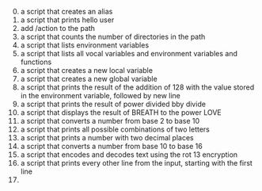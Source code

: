 0. a script that creates an alias  
1. a script that prints hello user  
2. add /action to the path  
3. a script that counts the number of directories in the path  
4. a script that lists environment variables  
5. a script that lists all vocal variables and environment variables and functions  
6. a script that creates a new local variable  
7. a script that creates a new global variable  
8. a script that prints the result of the addition of 128 with the value stored in the environment variable, followed by new line  
9. a script that prints the result of power divided bby divide  
10. a script that displays the result of BREATH to the power LOVE  
11. a script that converts a number from base 2 to base 10  
12. a script that prints all possible combinations of two letters  
13. a script that prints a number with two decimal places  
14. a script that converts a number from base 10 to base 16  
15. a script that encodes and decodes text using the rot 13 encryption  
16. a script that prints every other line from the input, starting with the first line  
17.
